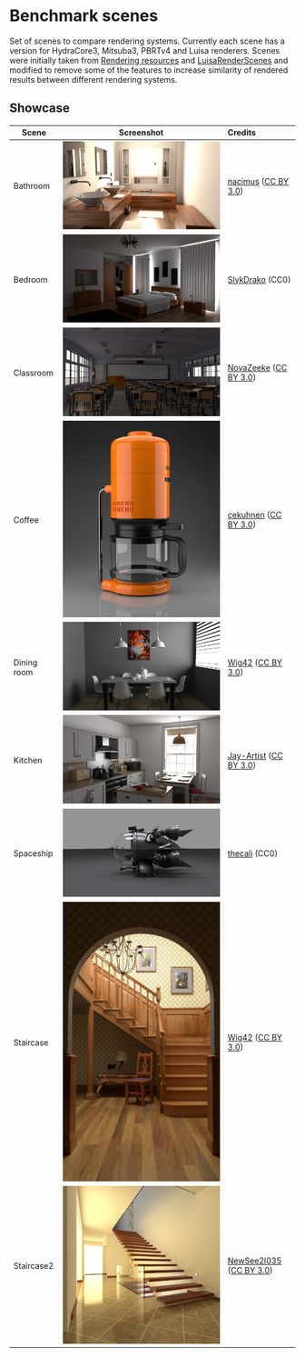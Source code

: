 # Benchmark scenes
Set of scenes to compare rendering systems. Currently each scene has a version for HydraCore3, Mitsuba3, PBRTv4 and Luisa renderers.
Scenes were initially taken from [Rendering resources](https://benedikt-bitterli.me/resources/) and [LuisaRenderScenes](https://github.com/LuisaGroup/LuisaRenderScenes) and modified to remove some of the features to increase similarity of rendered results between different rendering systems.

## Showcase
| Scene                                                             | Screenshot                                                          | Credits          |
|-------------------------------------------------------------------|:-------------------------------------------------------------------:|:-----------------|
| Bathroom               | ![](preview/bathroom2-hydra.jpg)                | [nacimus](http://www.blendswap.com/users/view/nacimus) ([CC BY 3.0](https://creativecommons.org/licenses/by/3.0/)) |
| Bedroom                   | ![](preview/bedroom-hydra.jpg)                  |  [SlykDrako](http://www.blendswap.com/user/SlykDrako) (CC0) |
| Classroom       | ![](preview/classroom-hydra.jpg)            | [NovaZeeke](http://www.blendswap.com/users/view/NovaZeeke) ([CC BY 3.0](https://creativecommons.org/licenses/by/3.0/)) |
| Coffee       | ![](preview/coffee-hydra.jpg)            | [cekuhnen](http://www.blendswap.com/user/cekuhnen) ([CC BY 3.0](https://creativecommons.org/licenses/by/3.0/)) |
| Dining room       | ![](preview/dining-room-hydra.jpg)            | [Wig42](http://www.blendswap.com/users/view/Wig42) ([CC BY 3.0](https://creativecommons.org/licenses/by/3.0/)) |
| Kitchen       | ![](preview/kitchen-hydra.jpg)            | [Jay-Artist](http://www.blendswap.com/user/Jay-Artist) ([CC BY 3.0](https://creativecommons.org/licenses/by/3.0)) |
| Spaceship       | ![](preview/spaceship-hydra.jpg)            | [thecali](http://www.blendswap.com/user/thecali) (CC0) |
| Staircase       | ![](preview/staircase-hydra.jpg)            | [Wig42](http://www.blendswap.com/users/view/Wig42) ([CC BY 3.0](https://creativecommons.org/licenses/by/3.0/)) |
| Staircase2       | ![](preview/staircase2-hydra.jpg)            | [NewSee2l035](http://www.blendswap.com/user/NewSee2l035) ([CC BY 3.0](https://creativecommons.org/licenses/by/3.0/)) |


